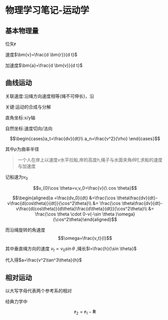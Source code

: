 # 物理学习笔记-运动学

## 基本物理量

位矢$\bm{r}$

速度$\bm{v}=\frac{d \bm{r}}{d t}$

加速度$\bm{a}=\frac{d \bm{v}}{d t}$

## 曲线运动

关联速度:沿绳方向速度相等(绳不可伸长)，沿

关键:运动的合成与分解

直角坐标:x/y轴 

自然坐标:速度切向/法向

$$\begin{cases}a_t=\frac{dv}{dt}\\ a_n=\frac{v^2}{\rho} \end{cases}$$

其中$\rho$为曲率半径

> 一个人在岸上以速度$v$水平拉船,岸的高度$h$,绳子与水面夹角$\theta$时,求船的速度与加速度

记船速为$v_0$

$$v_{0}\cos \theta=v,v_0=\frac{v}{\
cos \theta}$$

$$\begin{aligned}a =\frac{dv_0}{dt} &=\frac{\cos \theta\frac{dv}{dt}-v\frac{d(cos\theta)}{dt}}{\cos^2\theta}\\ &= \frac{\cos \theta\frac{dv}{dt}-v\frac{d(cos\theta)}{d\theta}\frac{d\theta}{dt}}{\cos^2\theta}\\ &= \frac{\cos \theta \cdot 0-v(-\sin \theta )\omega}{\cos^2\theta}\end{aligned}$$

而沿绳旋转的角速度 
$$\omega=\frac{v_t}{l}$$

其中垂直绳方向的速度 $v_t=v_0\sin \theta$ ,绳长$l=\frac{h}{\sin \theta}$

代入得$a=\frac{v^2\tan^3\theta}{h}$

## 相对运动

以大写字母代表两个参考系的相对

经典力学中

$$\bm{r}_2=\bm{r}_1-\bm{R}$$
